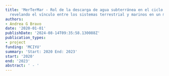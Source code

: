 ```yaml
---
title: 'MerTerMar - Rol de la descarga de agua subterránea en el ciclo del mercurio:
  revelando el vínculo entre los sistemas terrestrial y marinos en un mundo cambiante'
authors:
- Andrea G Bravo
date: '2020-01-01'
publishDate: '2024-08-14T09:35:58.130088Z'
publication_types:
- project
funding: 'MCIYU'
summary: 'Start: 2020 End: 2023'
start: '2020'
end: '2023'
abstract: ' - '
---
```

